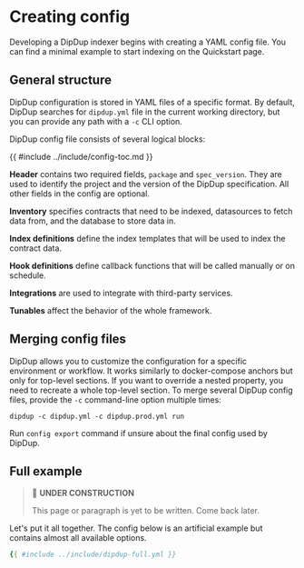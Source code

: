 # Creating config

Developing a DipDup indexer begins with creating a YAML config file. You can find a minimal example to start indexing on the Quickstart page.

## General structure

DipDup configuration is stored in YAML files of a specific format. By default, DipDup searches for `dipdup.yml` file in the current working directory, but you can provide any path with a `-c` CLI option.

DipDup config file consists of several logical blocks:

{{ #include ../include/config-toc.md }}

**Header** contains two required fields, `package` and `spec_version`. They are used to identify the project and the version of the DipDup specification. All other fields in the config are optional.

**Inventory** specifies contracts that need to be indexed, datasources to fetch data from, and the database to store data in.

**Index definitions** define the index templates that will be used to index the contract data.

**Hook definitions** define callback functions that will be called manually or on schedule.

**Integrations** are used to integrate with third-party services.

**Tunables** affect the behavior of the whole framework.

## Merging config files

DipDup allows you to customize the configuration for a specific environment or workflow. It works similarly to docker-compose anchors but only for top-level sections. If you want to override a nested property, you need to recreate a whole top-level section. To merge several DipDup config files, provide the `-c` command-line option multiple times:

```shell
dipdup -c dipdup.yml -c dipdup.prod.yml run
```

Run `config export` command if unsure about the final config used by DipDup.

## Full example

> 🚧 **UNDER CONSTRUCTION**
>
> This page or paragraph is yet to be written. Come back later.

Let's put it all together. The config below is an artificial example but contains almost all available options.

```yaml
{{ #include ../include/dipdup-full.yml }}
```

